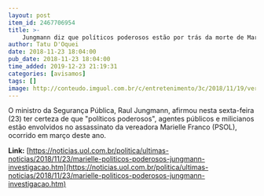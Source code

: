 ```yaml
---
layout: post
item_id: 2467706954
title: >-
    Jungmann diz que políticos poderosos estão por trás da morte de Marielle : Notícias : Política
author: Tatu D'Oquei
date: 2018-11-23 18:04:00
pub_date: 2018-11-23 18:04:00
time_added: 2019-12-23 21:19:31
categories: [avisamos]
tags: []
image: http://conteudo.imguol.com.br/c/entretenimento/3c/2018/11/19/vereadora-do-psol-marielle-franco-e-assassinada-no-rio-1542662090683_v2_956x500.jpg
---
```


O ministro da Segurança Pública, Raul Jungmann, afirmou nesta sexta-feira (23) ter certeza de que "políticos poderosos", agentes públicos e milicianos estão envolvidos no assassinato da vereadora Marielle Franco (PSOL), ocorrido em março deste ano.

**Link:** [https://noticias.uol.com.br/politica/ultimas-noticias/2018/11/23/marielle-politicos-poderosos-jungmann-investigacao.htm](https://noticias.uol.com.br/politica/ultimas-noticias/2018/11/23/marielle-politicos-poderosos-jungmann-investigacao.htm)

